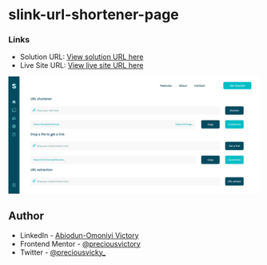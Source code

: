 # slink-url-shortener-page

### Links

- Solution URL: [View solution URL here](https://github.com/preciousvictory/slink-url-shortener-page)
- Live Site URL: [View live site URL here](https://preciousvictory.github.io/slink-url-shortener-page/)

![](slink-url-shortener.png)

## Author

- LinkedIn - [Abiodun-Omoniyi Victory](https://www.linkedin.com/in/victory-a-17a11b231/)
- Frontend Mentor - [@preciousvictory](https://www.frontendmentor.io/profile/preciousvictory)
- Twitter - [@preciousvicky_](https://www.twitter.com/preciousvicky_)
